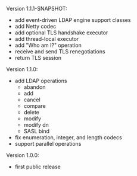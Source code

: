 Version 1.1.1-SNAPSHOT:
- add event-driven LDAP engine support classes
- add Netty codec
- add optional TLS handshake executor
- add thread-local executor
- add "Who am I?" operation
- receive and send TLS renegotiations
- return TLS session

Version 1.1.0:
- add LDAP operations
  - abandon
  - add
  - cancel
  - compare
  - delete
  - modify
  - modify dn
  - SASL bind
- fix enumeration, integer, and length codecs
- support parallel operations

Version 1.0.0:
- first public release
